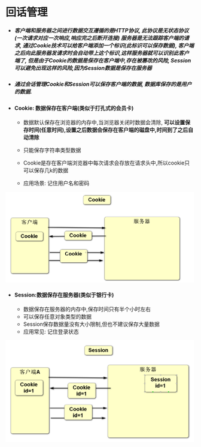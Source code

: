 # 回话管理

- ##### 客户端和服务器之间进行数据交互遵循的是HTTP协议, 此协议是无状态协议(一次请求对应一次响应,响应完之后断开连接) 服务器是无法跟踪客户端的请求, 通过Cookie技术可以给客户端添加一个标识(此标识可以保存数据), 客户端之后向此服务器发请求时会自动带上这个标识,这样服务器就可以识别此客户端了, 但是由于Cookie的数据是保存在客户端中,存在被篡改的风险, Session可以避免出现这样的风险,因为Session数据是保存在服务器  

- ##### 通过会话管理Cookie和Session可以保存客户端的数据, 数据库保存的是用户的数据.

- #### Cookie: 数据保存在客户端(类似于打孔式的会员卡)

  - 数据默认保存在浏览器的内存中,当浏览器关闭时数据会清除, **可以设置保存时间(任意时间),设置之后数据会保存在客户端的磁盘中,时间到了之后自动清除**

  - 只能保存字符串类型数据

  - Cookie是存在客户端浏览器中每次请求会存放在请求头中,所以cookie只可以保存几k的数据  

  - 应用场景: 记住用户名和密码

![1666165750817](images/1666165750817.png)

- #### Session:数据保存在服务器(类似于银行卡) 

  - 数据保存在服务器的内存中,保存时间只有半个小时左右   
  - 可以保存任意对象类型的数据
  - Session保存数据量没有大小限制,但也不建议保存大量数据
  - 应用常见: 记住登录状态  

![1666165802847](images/1666165802847.png)